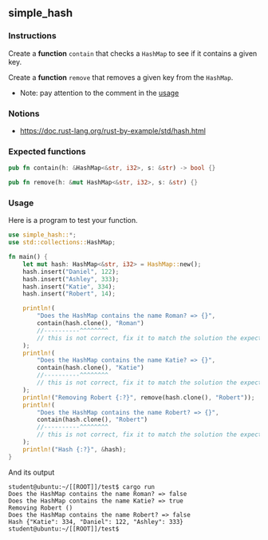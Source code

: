 ## simple_hash

### Instructions

Create a **function** `contain` that checks a `HashMap` to see if it contains a given key.

Create a **function** `remove` that removes a given key from the `HashMap`.

- Note: pay attention to the comment in the [usage](#usage)
### Notions

- https://doc.rust-lang.org/rust-by-example/std/hash.html

### Expected functions

```rust
pub fn contain(h: &HashMap<&str, i32>, s: &str) -> bool {}

pub fn remove(h: &mut HashMap<&str, i32>, s: &str) {}
```

### Usage

Here is a program to test your function.

```rust
use simple_hash::*;
use std::collections::HashMap;

fn main() {
    let mut hash: HashMap<&str, i32> = HashMap::new();
    hash.insert("Daniel", 122);
    hash.insert("Ashley", 333);
    hash.insert("Katie", 334);
    hash.insert("Robert", 14);

    println!(
        "Does the HashMap contains the name Roman? => {}",
        contain(hash.clone(), "Roman")
		//----------^^^^^^^^
		// this is not correct, fix it to match the solution the expected function
    );
    println!(
        "Does the HashMap contains the name Katie? => {}",
        contain(hash.clone(), "Katie")
		//----------^^^^^^^^
		// this is not correct, fix it to match the solution the expected function
    );
    println!("Removing Robert {:?}", remove(hash.clone(), "Robert"));
    println!(
        "Does the HashMap contains the name Robert? => {}",
        contain(hash.clone(), "Robert")
		//----------^^^^^^^^
		// this is not correct, fix it to match the solution the expected function
    );
    println!("Hash {:?}", &hash);
}
```

And its output

```console
student@ubuntu:~/[[ROOT]]/test$ cargo run
Does the HashMap contains the name Roman? => false
Does the HashMap contains the name Katie? => true
Removing Robert ()
Does the HashMap contains the name Robert? => false
Hash {"Katie": 334, "Daniel": 122, "Ashley": 333}
student@ubuntu:~/[[ROOT]]/test$
```
